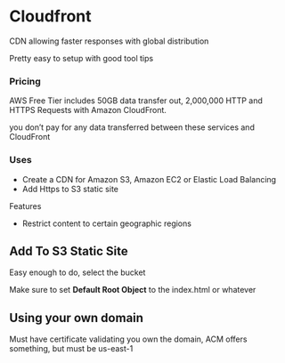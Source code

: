 # Cloudfront

CDN allowing faster responses with global distribution

Pretty easy to setup with good tool tips

### Pricing

AWS Free Tier includes 50GB data transfer out, 2,000,000 HTTP and HTTPS Requests with Amazon CloudFront.

you don’t pay for any data transferred between these services and CloudFront

### Uses

- Create a CDN for Amazon S3, Amazon EC2 or Elastic Load Balancing
- Add Https to S3 static site

Features

- Restrict content to certain geographic regions

## Add To S3 Static Site

Easy enough to do, select the bucket

Make sure to set **Default Root Object** to the index.html or whatever

## Using your own domain

Must have certificate validating you own the domain, ACM offers something, but must be us-east-1

